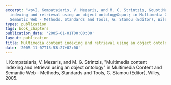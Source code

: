 ```yaml
---
excerpt: "<p>I. Kompatsiaris, V. Mezaris, and M. G. Strintzis, &quot;Multimedia content
  indexing and retrieval using an object ontology&quot; in Multimedia Content and
  Semantic Web - Methods, Standards and Tools, G. Stamou (Editor), Wiley, 2005.</p>"
types: publication
tags: book_chapters
publication_date: '2005-01-01T00:00:00'
layout: publication
title: Multimedia content indexing and retrieval using an object ontology
date: '2005-11-07T13:53:27+02:00'
---
```

<p>I. Kompatsiaris, V. Mezaris, and M. G. Strintzis, &quot;Multimedia content indexing and retrieval using an object ontology&quot; in Multimedia Content and Semantic Web - Methods, Standards and Tools, G. Stamou (Editor), Wiley, 2005.</p>
